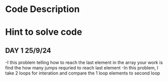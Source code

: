 # Code Description

# Hint to solve code

## DAY 1 25/9/24
  -I  this problem telling how to reach the last element in the array
   your work is find the how many jumps requried to reach last element 
  -In this problem, I take 2 loops for interation and compare the 1 loop elements to second loop

    



    
